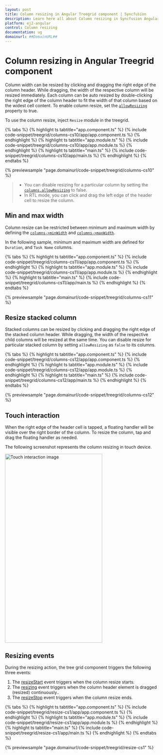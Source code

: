 ```yaml
---
layout: post
title: Column resizing in Angular Treegrid component | Syncfusion
description: Learn here all about Column resizing in Syncfusion Angular Treegrid component of Syncfusion Essential JS 2 and more.
platform: ej2-angular
control: Column resizing 
documentation: ug
domainurl: ##DomainURL##
---
```


# Column resizing in Angular Treegrid component

Column width can be resized by clicking and dragging the right edge of the column header. While dragging, the width of the respective column will be resized immediately. Each column can be auto resized by double-clicking the right edge of the column header to fit the width of that column based on the widest cell content. To enable column resize, set the [`allowResizing`](https://ej2.syncfusion.com/angular/documentation/api/treegrid/#allowresizing) property to true.

To use the column resize, inject `Resize` module in the treegrid.

{% tabs %}
{% highlight ts tabtitle="app.component.ts" %}
{% include code-snippet/treegrid/columns-cs10/app/app.component.ts %}
{% endhighlight %}
{% highlight ts tabtitle="app.module.ts" %}
{% include code-snippet/treegrid/columns-cs10/app/app.module.ts %}
{% endhighlight %}
{% highlight ts tabtitle="main.ts" %}
{% include code-snippet/treegrid/columns-cs10/app/main.ts %}
{% endhighlight %}
{% endtabs %}
  
{% previewsample "page.domainurl/code-snippet/treegrid/columns-cs10" %}

> * You can disable resizing for a particular column by setting the [`columns.allowResizing`](https://ej2.syncfusion.com/angular/documentation/api/treegrid/column/#allowresizing) to false.
> * In RTL mode, you can click and drag the left edge of the header cell to resize the column.

## Min and max width

Column resize can be restricted between minimum and maximum width by defining the [`columns->minWidth`](https://ej2.syncfusion.com/angular/documentation/api/treegrid/column/#minwidth) and [`columns->maxWidth`](https://ej2.syncfusion.com/angular/documentation/api/treegrid/column/#maxwidth).

In the following sample, minimum and maximum width are defined for `Duration`, and `Task Name` columns.

{% tabs %}
{% highlight ts tabtitle="app.component.ts" %}
{% include code-snippet/treegrid/columns-cs11/app/app.component.ts %}
{% endhighlight %}
{% highlight ts tabtitle="app.module.ts" %}
{% include code-snippet/treegrid/columns-cs11/app/app.module.ts %}
{% endhighlight %}
{% highlight ts tabtitle="main.ts" %}
{% include code-snippet/treegrid/columns-cs11/app/main.ts %}
{% endhighlight %}
{% endtabs %}
  
{% previewsample "page.domainurl/code-snippet/treegrid/columns-cs11" %}

## Resize stacked column

Stacked columns can be resized by clicking and dragging the right edge of the stacked column header. While dragging, the width of the respective child columns will be resized at the same time. You can disable resize for particular stacked column by setting `allowResizing` as `false` to its columns.

{% tabs %}
{% highlight ts tabtitle="app.component.ts" %}
{% include code-snippet/treegrid/columns-cs12/app/app.component.ts %}
{% endhighlight %}
{% highlight ts tabtitle="app.module.ts" %}
{% include code-snippet/treegrid/columns-cs12/app/app.module.ts %}
{% endhighlight %}
{% highlight ts tabtitle="main.ts" %}
{% include code-snippet/treegrid/columns-cs12/app/main.ts %}
{% endhighlight %}
{% endtabs %}
  
{% previewsample "page.domainurl/code-snippet/treegrid/columns-cs12" %}

## Touch interaction

When the right edge of the header cell is tapped, a floating handler will be visible over the right border of the column. To resize the column, tap and drag the floating handler as needed.

The following screenshot represents the column resizing in touch device.

<!-- markdownlint-disable MD033 -->
<img src="https://ej2.syncfusion.com/angular/documentation/images/column-resizing.png" alt="Touch interaction image" style="width:320px;height: 620px">
<!-- markdownlint-enable MD033 -->

## Resizing events

During the resizing action, the tree grid component triggers the following three events:

1. The [resizeStart](../../api/treegrid/#resizestart) event triggers when the column resize starts.
2. The [resizing](https://ej2.syncfusion.com/angular/documentation/api/treegrid/#resizing) event triggers when the column header element is dragged (resized) continuously..
3. The [resizeStop](https://ej2.syncfusion.com/angular/documentation/api/treegrid/#resizestop) event triggers when the column resize ends.

{% tabs %}
{% highlight ts tabtitle="app.component.ts" %}
{% include code-snippet/treegrid/resize-cs1/app/app.component.ts %}
{% endhighlight %}
{% highlight ts tabtitle="app.module.ts" %}
{% include code-snippet/treegrid/resize-cs1/app/app.module.ts %}
{% endhighlight %}
{% highlight ts tabtitle="main.ts" %}
{% include code-snippet/treegrid/resize-cs1/app/main.ts %}
{% endhighlight %}
{% endtabs %}
  
{% previewsample "page.domainurl/code-snippet/treegrid/resize-cs1" %}